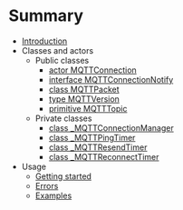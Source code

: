 # Summary

* [Introduction](README.md)
* Classes and actors
  * Public classes
    * [actor MQTTConnection](classes/actor-mqttconnection.md)
    * [interface MQTTConnectionNotify](classes/interface-mqttconnectionnotify.md)
    * [class MQTTPacket](classes/class-mqttpacket.md)
    * [type MQTTVersion](classes/type-mqttversion.md)
    * [primitive MQTTTopic](classes/primitive-mqtttopic.md)
  * Private classes
    * [class \_MQTTConnectionManager](classes/class-mqttconnectionmanager.md)
    * [class \_MQTTPingTimer](classes/class-mqttpingtimer.md)
    * [class \_MQTTResendTimer](classes/class-mqttresendtimer.md)
    * [class \_MQTTReconnectTimer](classes/class-mqttreconnecttimer.md)
* Usage
  * [Getting started](usage/getting-started.md)
  * [Errors](usage/errors.md)
  * [Examples](usage/examples.md)
